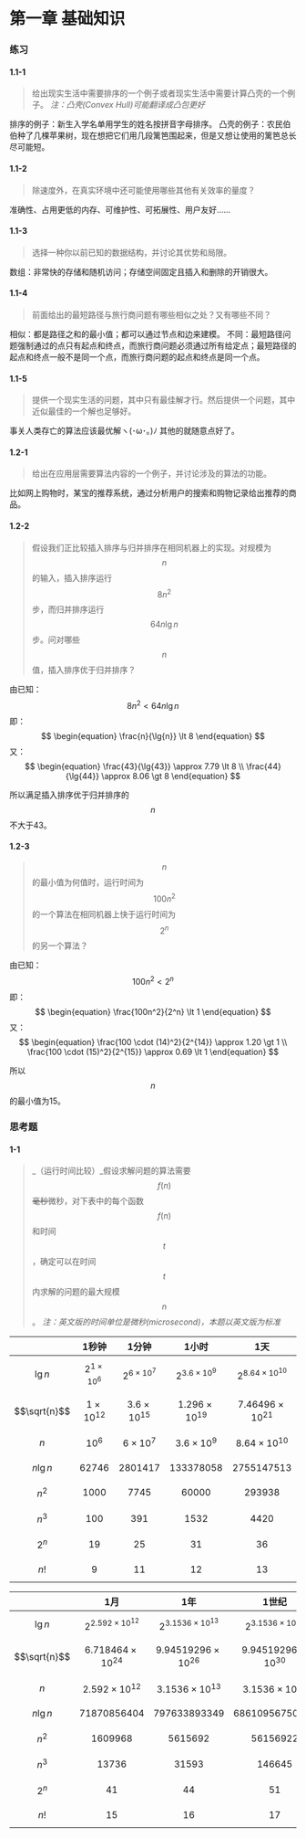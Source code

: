 # 第一章 基础知识

### 练习
#### **1.1-1**
> 给出现实生活中需要排序的一个例子或者现实生活中需要计算凸壳的一个例子。
_注：凸壳(Convex Hull)可能翻译成凸包更好_



排序的例子：新生入学名单用学生的姓名按拼音字母排序。
凸壳的例子：农民伯伯种了几棵苹果树，现在想把它们用几段篱笆围起来，但是又想让使用的篱笆总长尽可能短。



#### **1.1-2**
> 除速度外，在真实环境中还可能使用哪些其他有关效率的量度？

准确性、占用更低的内存、可维护性、可拓展性、用户友好……

#### **1.1-3**
> 选择一种你以前已知的数据结构，并讨论其优势和局限。

数组：非常快的存储和随机访问；存储空间固定且插入和删除的开销很大。

#### **1.1-4**
> 前面给出的最短路径与旅行商问题有哪些相似之处？又有哪些不同？

相似：都是路径之和的最小值；都可以通过节点和边来建模。
不同：最短路径问题强制通过的点只有起点和终点，而旅行商问题必须通过所有给定点；最短路径的起点和终点一般不是同一个点，而旅行商问题的起点和终点是同一个点。

#### **1.1-5**
> 提供一个现实生活的问题，其中只有最佳解才行。然后提供一个问题，其中近似最佳的一个解也足够好。

事关人类存亡的算法应该最优解ヽ(･ω･｡)ﾉ 其他的就随意点好了。

#### **1.2-1**
> 给出在应用层需要算法内容的一个例子，并讨论涉及的算法的功能。

比如网上购物时，某宝的推荐系统，通过分析用户的搜索和购物记录给出推荐的商品。

#### **1.2-2**
> 假设我们正比较插入排序与归并排序在相同机器上的实现。对规模为$$n$$的输入，插入排序运行$$8n^2$$步，而归并排序运行$$64n\lg{n}$$步。问对哪些$$n$$值，插入排序优于归并排序？

由已知：
$$
\begin{equation}
8n^2 \lt 64n\lg{n}
\end{equation}
$$
即：
$$
\begin{equation}
\frac{n}{\lg{n}} \lt 8
\end{equation}
$$
又：
$$
\begin{equation}
\frac{43}{\lg{43}} \approx 7.79 \lt 8 \\
\frac{44}{\lg{44}} \approx 8.06 \gt 8
\end{equation}
$$

所以满足插入排序优于归并排序的$$n$$不大于43。

#### **1.2-3**
> $$n$$的最小值为何值时，运行时间为$$100n^2$$的一个算法在相同机器上快于运行时间为$$2^n$$的另一个算法？

由已知：
$$
\begin{equation}
100n^2 \lt 2^n
\end{equation}
$$
即：
$$
\begin{equation}
\frac{100n^2}{2^n} \lt 1
\end{equation}
$$
又：
$$
\begin{equation}
\frac{100 \cdot (14)^2}{2^{14}} \approx 1.20 \gt 1 \\
\frac{100 \cdot (15)^2}{2^{15}} \approx 0.69 \lt 1
\end{equation}
$$

所以$$n$$的最小值为15。

### 思考题
#### **1-1**
> _（运行时间比较）_假设求解问题的算法需要$$f(n)$$~~毫秒~~微秒，对下表中的每个函数$$f(n)$$和时间$$t$$，确定可以在时间$$t$$内求解的问题的最大规模$$n$$。
_注：英文版的时间单位是微秒(microsecond)，本题以英文版为标准_

|  | 1秒钟  | 1分钟 | 1小时 | 1天 |
|:-------------:|:---------------:|:---------------:|:---------------:|:---------------:|
| $$\lg{n}$$ | $$2^{1 \times 10^6}$$ | $$2^{6 \times 10^7}$$ | $$2^{3.6 \times 10^9}$$ | $$2^{8.64 \times 10^{10}}$$ |
| $$\sqrt{n}$$ | $$1 \times 10^{12}$$ | $$3.6 \times 10^{15}$$ | $$1.296 \times 10^{19}$$ | $$7.46496 \times 10^{21}$$ |
| $$n$$ | $$10^6$$ | $$6 \times 10^7$$ | $$3.6 \times 10^9$$ | $$8.64 \times 10^{10}$$ |
| $$n\lg{n}$$ | $$62746$$ | $$2801417$$ | $$133378058$$ | $$2755147513$$ |
| $$n^2$$ | $$1000$$ | $$7745$$ | $$60000$$ | $$293938$$ |
| $$n^3$$ | $$100$$ | $$391$$ | $$1532$$ | $$4420$$ |
| $$2^n$$ | $$19$$ | $$25$$ | $$31$$ | $$36$$ |
| $$n!$$ | $$9$$ | $$11$$ | $$12$$ | $$13$$ |

|  | 1月 | 1年 | 1世纪 |
|:-------------:|:---------------:|:---------------:|:---------------:|
| $$\lg{n}$$ | $$2^{2.592 \times 10^{12}}$$ | $$2^{3.1536 \times 10^{13}}$$ | $$2^{3.1536 \times 10^{15}}$$ |
| $$\sqrt{n}$$ | $$6.718464 \times 10^{24}$$ | $$9.94519296 \times 10^{26}$$ | $$9.94519296 \times 10^{30}$$ |
| $$n$$ | $$2.592 \times 10^{12}$$ | $$3.1536 \times 10^{13}$$ | $$3.1536 \times 10^{15}$$ |
| $$n\lg{n}$$ | $$71870856404$$ | $$797633893349$$ | $$68610956750570$$ |
| $$n^2$$ | $$1609968$$ | $$5615692$$ | $$56156922$$ |
| $$n^3$$ | $$13736$$ | $$31593$$ | $$146645$$ |
| $$2^n$$ | $$41$$ | $$44$$ | $$51$$ |
| $$n!$$ | $$15$$ | $$16$$ | $$17$$ |








































































